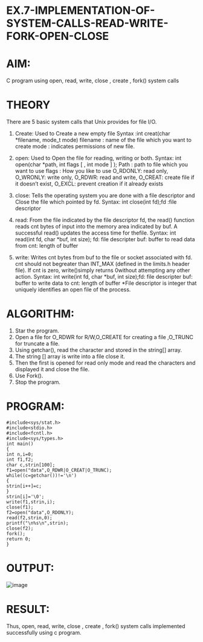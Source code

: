 # EX.7-IMPLEMENTATION-OF-SYSTEM-CALLS-READ-WRITE-FORK-OPEN-CLOSE

# AIM:
C program using open, read, write, close , create , fork() system calls

# THEORY
There are 5 basic system calls that Unix provides for file I/O.

1. Create: Used to Create a new empty file Syntax :int creat(char *filename, mode_t
mode) filename : name of the file which you want to create mode : indicates
permissions of new file.

2. open: Used to Open the file for reading, writing or both. Syntax: int open(char
*path, int flags [ , int mode ] ); Path : path to file which you want to use flags :
How you like to use O_RDONLY: read only, O_WRONLY: write only, O_RDWR:
read and write, O_CREAT: create file if it doesn’t exist, O_EXCL: prevent creation if
it already exists

3. close: Tells the operating system you are done with a file descriptor and Close
the file which pointed by fd. Syntax: int close(int fd);fd :file descriptor

4. read: From the file indicated by the file descriptor fd, the read() function reads
cnt bytes of input into the memory area indicated by buf. A successful read()
updates the access time for thefile. Syntax: int read(int fd, char *buf, int size); fd:
file descripter buf: buffer to read data from cnt: length of buffer

5. write: Writes cnt bytes from buf to the file or socket associated with fd. cnt
should not begreater than INT_MAX (defined in the limits.h header file). If cnt is
zero, write()simply returns 0without attempting any other action. Syntax: int
write(int fd, char *buf, int size);fd: file descripter buf: buffer to write data to cnt:
length of buffer *File descriptor is integer that uniquely identifies an open file of
the process.

# ALGORITHM:

1. Star the program.
2. Open a file for O_RDWR for R/W,O_CREATE for creating a file ,O_TRUNC for
truncate a file.
3. Using getchar(), read the character and stored in the string[] array.
4. The string [] array is write into a file close it.
5. Then the first is opened for read only mode and read the characters and
displayed it and close the file.
6. Use Fork().
7. Stop the program.

# PROGRAM:
```
#include<sys/stat.h>
#include<stdio.h>
#include<fcntl.h>
#include<sys/types.h>
int main()
{
int n,i=0;
int f1,f2;
char c,strin[100];
f1=open("data",O_RDWR|O_CREAT|O_TRUNC);
while((c=getchar())!='\n')
{
strin[i++]=c;
}
strin[i]='\0';
write(f1,strin,i);
close(f1);
f2=open("data",O_RDONLY);
read(f2,strin,0);
printf("\n%s\n",strin);
close(f2);
fork();
return 0;
}
```
# OUTPUT:

![image](https://github.com/niveshaprabu/EX.7-IMPLEMENTATION-OF-SYSTEM-CALLS-READ-WRITE-FORK-OPEN-CLOSE/assets/122986499/15c48412-fd60-4b16-8cba-e0bc0a304634)

# RESULT:
Thus, open, read, write, close , create , fork() system calls implemented successfully
using c program.
